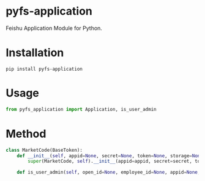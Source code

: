 # pyfs-application

Feishu Application Module for Python.

# Installation

```shell
pip install pyfs-application
```

# Usage

```python
from pyfs_application import Application, is_user_admin
```

# Method

```python
class MarketCode(BaseToken):
    def __init__(self, appid=None, secret=None, token=None, storage=None):
        super(MarketCode, self).__init__(appid=appid, secret=secret, token=token, storage=storage)

    def is_user_admin(self, open_id=None, employee_id=None, appid=None, secret=None, ticket=None, token=None, storage=None):
```
